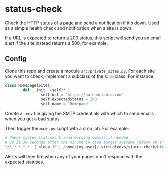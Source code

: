 # status-check

Check the HTTP status of a page and send a notification if it's down. Used as a simple health check and notification when a site is down.

If a URL is expected to return a 200 status, this script will send you an email alert if the site instead returns a 500, for example.

## Config

Clone this repo and create a module `src/private_sites.py`. For each site you want to check, implement a subclass of the `Site` class. For instance:

```python
class Homepage(Site):                                
        def __init__(self):                          
                self.url = 'https://nathanclonts.com'
                self.expectedStatus = 200            
                self.name = 'Homepage'               
```

Create a `.env` file giving the SMTP credentials with which to send emails when you get a bad status.

Then trigger the `main.py` script with a cron job. For example:

```python
# Check system statuses & send warning emails if needed
# Do it 30 seconds after the minute in case target systems reboot on the minute
*/5 * * * *  ( sleep 30 ; /home/{my-user}/.virtualenvs/status-check/bin/python ~/status-check/src/main.py > ~/cron-test-status-check.log 2>&1 )
```

Alerts will then fire when any of your pages don't respond with the expected statuses.

